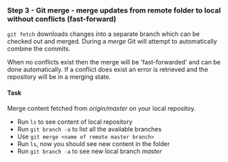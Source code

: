 ### Step 3 - Git merge - merge updates from remote folder to local without conflicts (fast-forward)

`git fetch` downloads changes into a separate branch which can be checked out and merged.
During a *merge* Git will attempt to automatically combine the commits.

When no conflicts exist then the merge will be 'fast-forwarded' and can be done automatically.
If a conflict does exist an error is retrieved and the repository will be in a merging state.

#### Task

Merge content fetched from *origin/master* on your local repositoy.
- Run `ls` to see content of local repository
- Run `git branch -a` to list all the available branches
- Use `git merge <name of remote master branch>`
- Run `ls`, now you should see new content in the folder
- Run `git branch -a` to see new local branch *master*
